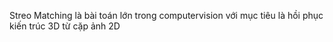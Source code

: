 Streo Matching là bài toán lớn trong computervision với mục tiêu là hồi phục kiến trúc 3D từ cặp ảnh 2D
